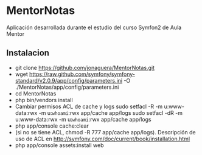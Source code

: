 MentorNotas
===========

Aplicación desarrollada durante el estudio del curso Symfon2 de Aula Mentor

Instalacion
-----------
* git clone https://github.com/jonaguera/MentorNotas.git
* wget https://raw.github.com/symfony/symfony-standard/v2.0.9/app/config/parameters.ini -O ./MentorNotas/app/config/parameters.ini
* cd MentorNotas
* php bin/vendors install
* Cambiar permisos ACL de cache y logs
sudo setfacl -R -m u:www-data:rwx -m u:`whoami`:rwx app/cache app/logs
sudo setfacl -dR -m u:www-data:rwx -m u:`whoami`:rwx app/cache app/logs
* php app/console cache:clear
* (si no se tiene ACL, chmod -R 777 app/cache app/logs). Descripción de uso de ACL en http://symfony.com/doc/current/book/installation.html
* php app/console assets:install web
